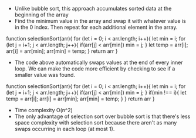 - Unlike bubble sort, this approach accumulates sorted data at the beginning of the array
- Find the minimum value in the array and swap it with whatever value is in the 0 index. Then repeat for each additional element in the array.

function selectionSort(arr){
    for (let i = 0; i < arr.length; i++){
        let min = i;
        for (let j = i+1; j < arr.length; j++){
            if(arr[j] < arr[min]) min = j;
        }
        let temp = arr[i];
        arr[i] = arr[min];
        arr[min] = temp;
    }
  return arr
}

- The code above automatically swaps values at the end of every inner loop. We can make the code more efficient by checking to see if a smaller value was found.

function selectionSort(arr){
    for (let i = 0; i < arr.length; i++){
        let min = i;
        for (let j = i+1; j < arr.length; j++){
            if(arr[j] < arr[min]) min = j;
        }
        if(min !== i){
            let temp = arr[i];
            arr[i] = arr[min];
            arr[min] = temp;
        }
    }
  return arr
}

- Time complexity O(n^2)
- The only advantage of selection sort over bubble sort is that there's less space complexity with selection sort because there aren't as many swaps occurring in each loop (at most 1).